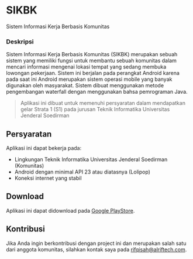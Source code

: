 # SIKBK
Sistem Informasi Kerja Berbasis Komunitas

### Deskripsi
Sistem Informasi Kerja Berbasis Komunitas (SIKBK) merupakan sebuah sistem yang memiliki fungsi untuk membantu sebuah komunitas dalam mencari informasi mengenai lokasi tempat yang sedang membuka lowongan pekerjaan. Sistem ini berjalan pada perangkat Android karena pada saat ini Android merupakan sistem operasi mobile yang banyak digunakan oleh masyarakat. Sistem dibuat menggunakan metode pengembangan waterfall dengan menggunakan bahsa pemrograman Java.

> Aplikasi ini dibuat untuk memenuhi persyaratan dalam mendapatkan gelar Strata 1 (S1) pada jurusan Teknik Informatika Universitas Jenderal Soedirman

## Persyaratan
Aplikasi ini dapat bekerja pada:
* Lingkungan Teknik Informatika Universitas Jenderal Soedirman (Komunitas)
* Android dengan minimal API 23 atau diatasnya (Lolipop)
* Koneksi internet yang stabil

## Download
Aplikasi ini dapat didownload pada [Google PlayStore](https://play.google.com/store/apps/details?id=com.alriftech.sikbk "Google PlayStore").

## Kontribusi
Jika Anda ingin berkontribusi dengan project ini dan merupakan salah satu dari anggota komunitas, silahkan kontak saya pada [rifqisah@alriftech.com](mailto:rifqisah@alriftech.com).
